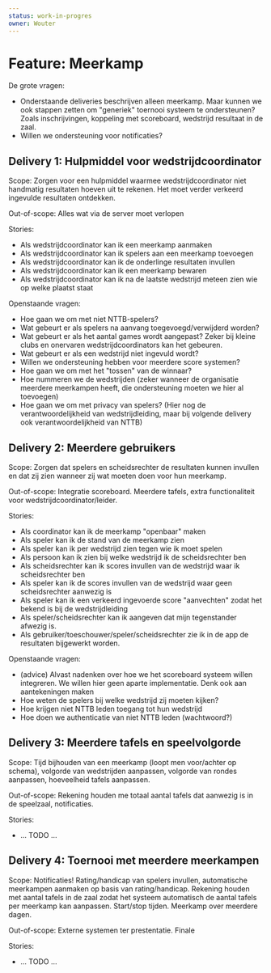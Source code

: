 ```yaml
---
status: work-in-progres
owner: Wouter
---
```


# Feature: Meerkamp

De grote vragen:
- Onderstaande deliveries beschrijven alleen meerkamp. Maar kunnen we ook stappen zetten om "generiek" toernooi systeem te ondersteunen? Zoals inschrijvingen, koppeling met scoreboard, wedstrijd resultaat in de zaal.
- Willen we ondersteuning voor notificaties?

## Delivery 1: Hulpmiddel voor wedstrijdcoordinator

Scope: Zorgen voor een hulpmiddel waarmee wedstrijdcoordinator niet handmatig resultaten hoeven uit te rekenen. Het moet verder verkeerd ingevulde resultaten ontdekken.

Out-of-scope: Alles wat via de server moet verlopen

Stories:
- Als wedstrijdcoordinator kan ik een meerkamp aanmaken
- Als wedstrijdcoordinator kan ik spelers aan een meerkamp toevoegen
- Als wedstrijdcoordinator kan ik de onderlinge resultaten invullen
- Als wedstrijdcoordinator kan ik een meerkamp bewaren
- Als wedstrijdcoordinator kan ik na de laatste wedstrijd meteen zien wie op welke plaatst staat

Openstaande vragen:
- Hoe gaan we om met niet NTTB-spelers?
- Wat gebeurt er als spelers na aanvang toegevoegd/verwijderd worden?
- Wat gebeurt er als het aantal games wordt aangepast? Zeker bij kleine clubs en onervaren wedstrijdcoordinators kan het gebeuren.
- Wat gebeurt er als een wedstrijd niet ingevuld wordt? 
- Willen we ondersteuning hebben voor meerdere score systemen?
- Hoe gaan we om met het "tossen" van de winnaar?
- Hoe nummeren we de wedstrijden (zeker wanneer de organisatie meerdere meerkampen heeft, die ondersteuning moeten we hier al toevoegen)
- Hoe gaan we om met privacy van spelers? (Hier nog de verantwoordelijkheid van wedstrijdleiding, maar bij volgende delivery ook verantwoordelijkheid van NTTB)

## Delivery 2: Meerdere gebruikers

Scope: Zorgen dat spelers en scheidsrechter de resultaten kunnen invullen en dat zij zien wanneer zij wat moeten doen voor hun meerkamp.

Out-of-scope: Integratie scoreboard. Meerdere tafels, extra functionaliteit voor wedstrijdcoordinator/leider.

Stories: 
- Als coordinator kan ik de meerkamp "openbaar" maken
- Als speler kan ik de stand van de meerkamp zien
- Als speler kan ik per wedstrijd zien tegen wie ik moet spelen
- Als persoon kan ik zien bij welke wedstrijd ik de scheidsrechter ben
- Als scheidsrechter kan ik scores invullen van de wedstrijd waar ik scheidsrechter ben
- Als speler kan ik de scores invullen van de wedstrijd waar geen scheidsrechter aanwezig is
- Als speler kan ik een verkeerd ingevoerde score "aanvechten" zodat het bekend is bij de wedstrijdleiding
- Als speler/scheidsrechter kan ik aangeven dat mijn tegenstander afwezig is.
- Als gebruiker/toeschouwer/speler/scheidsrechter zie ik in de app de resultaten bijgewerkt worden.

Openstaande vragen:
- (advice) Alvast nadenken over hoe we het scoreboard systeem willen integreren. We willen hier geen aparte implementatie. Denk ook aan aantekeningen maken
- Hoe weten de spelers bij welke wedstrijd zij moeten kijken?
- Hoe krijgen niet NTTB leden toegang tot hun wedstrijd
- Hoe doen we authenticatie van niet NTTB leden (wachtwoord?)

## Delivery 3: Meerdere tafels en speelvolgorde

Scope: Tijd bijhouden van een meerkamp (loopt men voor/achter op schema), volgorde van wedstrijden aanpassen, volgorde van rondes aanpassen, hoeveelheid tafels aanpassen.

Out-of-scope: Rekening houden me totaal aantal tafels dat aanwezig is in de speelzaal, notificaties.

Stories:
- ... TODO ...

## Delivery 4: Toernooi met meerdere meerkampen

Scope: Notificaties! Rating/handicap van spelers invullen, automatische meerkampen aanmaken op basis van rating/handicap. Rekening houden met aantal tafels in de zaal zodat het systeem automatisch de aantal tafels per meerkamp kan aanpassen. Start/stop tijden. Meerkamp over meerdere dagen.

Out-of-scope: Externe systemen ter prestentatie. Finale

Stories:
- ... TODO ...